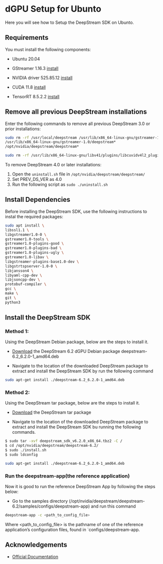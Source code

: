 
# dGPU Setup for Ubunto

Here you will see how to Setup the DeepStream SDK on Ubunto.




## Requirements

You must install the following components:

 - Ubuntu 20.04

 - GStreamer 1.16.3 [install](https://github.com/Mr-MeerMoazzam/Nvidia-DeepStream/blob/main/Installation%20of%20DeepStream%20SDK%20on%20PC/readme.md#install-dependencies)

 - NVIDIA driver 525.85.12 [install](https://docs.nvidia.com/metropolis/deepstream/dev-guide/text/DS_Quickstart.html#install-nvidia-driver-525-85-12)

 - CUDA 11.8 [install](https://docs.nvidia.com/metropolis/deepstream/dev-guide/text/DS_Quickstart.html#install-cuda-toolkit-11-8)

 - TensorRT 8.5.2.2 [install](https://docs.nvidia.com/metropolis/deepstream/dev-guide/text/DS_Quickstart.html#install-tensorrt-8-5-2-2)

## Remove all previous DeepStream installations
Enter the following commands to remove all previous DeepStream 3.0 or prior installations:
```bash
sudo rm -rf /usr/local/deepstream /usr/lib/x86_64-linux-gnu/gstreamer-1.0/libgstnv* /usr/bin/deepstream* /usr/lib/x86_64-linux-gnu/gstreamer-1.0/libnvdsgst*
/usr/lib/x86_64-linux-gnu/gstreamer-1.0/deepstream*
/opt/nvidia/deepstream/deepstream*

```
```bash
sudo rm -rf /usr/lib/x86_64-linux-gnu/libv41/plugins/libcuvidv4l2_plugin.so
```
To remove DeepStream 4.0 or later installations:

1. Open the `uninstall.sh` file in `/opt/nvidia/deepstream/deepstream/`
2. Set PREV_DS_VER as 4.0
3. Run the following script as `sudo ./uninstall.sh`

## Install Dependencies

Before installing the DeepStream SDK, use the following instructions to instal the required packages:
```bash
sudo apt install \
libssl1.1 \
libgstreamer1.0-0 \
gstreamer1.0-tools \
gstreamer1.0-plugins-good \
gstreamer1.0-plugins-bad \
gstreamer1.0-plugins-ugly \
gstreamer1.0-libav \
libgstreamer-plugins-base1.0-dev \
libgstrtspserver-1.0-0 \
libjansson4 \
libyaml-cpp-dev \
libjsoncpp-dev \
protobuf-compiler \
gcc \
make \
git \
python3

```

## Install the DeepStream SDK

### Method 1: 
Using the DeepStream Debian package, below are the steps to install it.


- [Download](https://developer.nvidia.com/downloads/deepstream-62-620-1-amd64-deb) the DeepStream 6.2 dGPU Debian package deepstream-6.2_6.2.0-1_amd64.deb

- Navigate to the location of the downloaded DeepStream package to extract and install the DeepStream SDK by run the following command
```bash
sudo apt-get install ./deepstream-6.2_6.2.0-1_amd64.deb
```

### Method 2:
Using the DeepStream tar package, below are the steps to install it.

- [Download](https://developer.nvidia.com/downloads/deepstream-sdk-v620-x86-64-tbz2) the DeepStream tar package 


- Navigate to the location of the downloaded DeepStream package to extract and install the DeepStream SDK bu running the following commands.
```bash
$ sudo tar -xvf deepstream_sdk_v6.2.0_x86_64.tbz2 -C /
$ cd /opt/nvidia/deepstream/deepstream-6.2/
$ sudo ./install.sh
$ sudo ldconfig
```
```bash
sudo apt-get install ./deepstream-6.2_6.2.0-1_amd64.deb
```

### Run the deepstream-app(the reference application)
Now it is good to run the reference DeepStream App by following the steps below:
- Go to the samples directory (/opt/nvidia/deepstream/deepstream-6.2/samples/configs/deepstream-app) and run this command 
```bash 
deepstream-app -c <path_to_config_file>

```
Where <path_to_config_file> is the pathname of one of the reference application’s configuration files, found in `configs/deepstream-app.



## Acknowledgements

 - [Official Documentation](https://docs.nvidia.com/metropolis/deepstream/dev-guide/text/DS_Quickstart.html#install-cuda-toolkit-11-)

